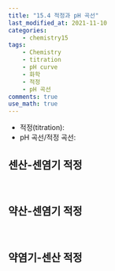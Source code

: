 ```yaml
---
title: "15.4 적정과 pH 곡선"
last_modified_at: 2021-11-10
categories:
    - chemistry15
tags:
    - Chemistry
    - titration
    - pH curve
    - 화학
    - 적정
    - pH 곡선
comments: true
use_math: true
---
```


- 적정(titration): 
- pH 곡선/적정 곡선: 

<h2>센산-센염기 적정</h2>



<br/>

<h2>약산-센염기 적정</h2>



<br/>

<h2>약염기-센산 적정</h2>

